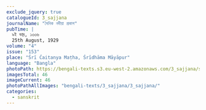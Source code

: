 ```yaml
---
exclude_jquery: true
catalogueId: 3_sajjana
journalName: "দৈনিক নদীয়া প্রকাশ"
pubTime: |
  ৯ই ভাদ্র, ১৩৩৬
  25th August, 1929
volume: "4"
issue: "153"
place: "Śrī Ćaitanya Maṭha, Śrīdhāma Māyāpur"
language: "Bangla"
photoPath: https://bengali-texts.s3.eu-west-2.amazonaws.com/3_sajjana/split/_0000000000000000000000000000000000000000000046.pdf
imagesTotal: 46
imageCurrent: 46
photoPathAllImages: "bengali-texts/3_sajjana/3_sajjana/"
categories:
  - sanskrit
---
```


